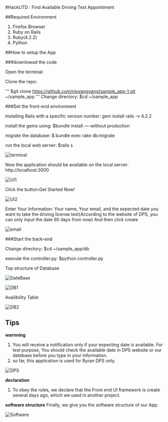 #HackUTD : Find Available Driving Test Appointment

##Required Environment

1. Firefox Browser
2. Ruby on Rails
3. Ruby(4.2.2)
4. Python

##How to setup the App

###downlowad the code

Open the terminal:

Clone the repo: 

'''
$git clone https://github.com/njuyangyang/sample_app-1.git ~/sample_app
'''
Change directory:
$cd ~/sample_app

###Set the front-end environment

Installing Rails with a specific version number:
gem install rails -v 4.2.2

install the gems using:
$bundle install —-without production

migrate the database:
$ bundle exec rake db:migrate

run the local web server:
$rails s

![terminal](/screenshot/terminal.png)

Now the application should be available on the local server:
http://localhost:3000

![UI1](/screenshot/UI1.png)

Click the button:Get Started Now!

![UI2](/screenshot/UI2.png)

Enter Your Information:
Your name, Your email, and the expected date you want to take the driving license test(According to the website of DPS, you can only input the date 90 days from now)
And then click create

![email](/screenshot/email.jpg)

###Start the back-end

Change directory:
$cd ~/sample_app/db

execute the controller.py:
$python controller.py

Top structure of Database

![DateBase](/screenshot/databaseschema.png)

![DB1](/screenshot/DB1.png)

Availibility Table

![DB2](/screenshot/DB2.png)


## Tips

**warnning**

1. You will receive a notification only if your expecting date is available. For test purpose, You should check the available date in DPS website or our datebase before you type in your information.
2. so far, this application is used for Byran DPS only.

![DPS](/screenshot/DPS.png)

**declaration**
1. To obey the rules, we declare that the Front end UI framework is create several days ago, which we used in another project.

**software structure**
Finally, we give you the software structure of our App.

![Software](/screenshot/Software.jpg)


